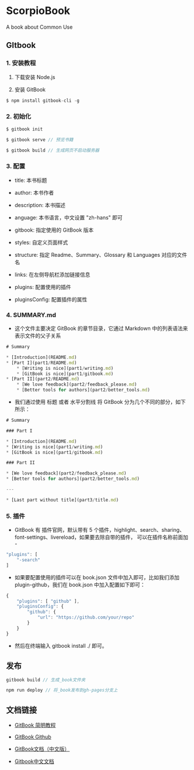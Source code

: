 # ScorpioBook

A book about Common Use

## GItbook

### 1. 安装教程

1. 下载安装 Node.js

2. 安装 GitBook
```js
$ npm install gitbook-cli -g
```

### 2. 初始化

```js
$ gitbook init

$ gitbook serve // 预览书籍

$ gitbook build // 生成网页不启动服务器
```

### 3. 配置

- title: 本书标题

- author: 本书作者

- description: 本书描述

- anguage: 本书语言，中文设置 "zh-hans" 即可

- gitbook: 指定使用的 GitBook 版本

- styles: 自定义页面样式

- structure: 指定 Readme、Summary、Glossary 和 Languages 对应的文件名

- links: 在左侧导航栏添加链接信息

- plugins: 配置使用的插件

- pluginsConfig: 配置插件的属性

### 4. SUMMARY.md

- 这个文件主要决定 GitBook 的章节目录，它通过 Markdown 中的列表语法来表示文件的父子关系

```js
# Summary

* [Introduction](README.md)
* [Part I](part1/README.md)
    * [Writing is nice](part1/writing.md)
    * [GitBook is nice](part1/gitbook.md)
* [Part II](part2/README.md)
    * [We love feedback](part2/feedback_please.md)
    * [Better tools for authors](part2/better_tools.md)
```

- 我们通过使用 标题 或者 水平分割线 将 GitBook 分为几个不同的部分，如下所示：

```js
# Summary

### Part I

* [Introduction](README.md)
* [Writing is nice](part1/writing.md)
* [GitBook is nice](part1/gitbook.md)

### Part II

* [We love feedback](part2/feedback_please.md)
* [Better tools for authors](part2/better_tools.md)

---

* [Last part without title](part3/title.md)
```

### 5. 插件

- GitBook 有 插件官网，默认带有 5 个插件，highlight、search、sharing、font-settings、livereload，如果要去除自带的插件， 可以在插件名称前面加 -
```js
"plugins": [
    "-search"
]
```

- 如果要配置使用的插件可以在 book.json 文件中加入即可，比如我们添加 plugin-github，我们在 book.json 中加入配置如下即可：
```js
{
    "plugins": [ "github" ],
    "pluginsConfig": {
        "github": {
            "url": "https://github.com/your/repo"
        }
    }
}
```

- 然后在终端输入 gitbook install ./ 即可。

## 发布

```js
gitbook build // 生成_book文件夹

npm run deploy // 将_book发布到gh-pages分支上
```

## 文档链接

- [GitBook 简明教程](http://www.chengweiyang.cn/gitbook)

- [GitBook Github](https://github.com/GitbookIO)

- [GitBook文档（中文版）](http://caibaojian.com/gitbook/)

- [Gitbook中文文档](http://gitbook.hushuang.me/)
